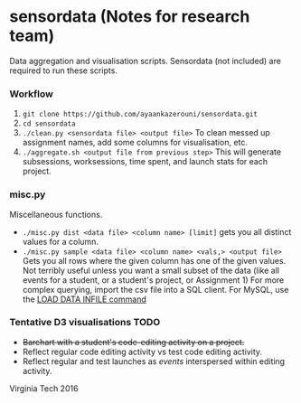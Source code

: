 # sensordata (Notes for research team)

Data aggregation and visualisation scripts. Sensordata (not included) are required to run these scripts.

### Workflow
1. ```git clone https://github.com/ayaankazerouni/sensordata.git```
2. ```cd sensordata```
3. ```./clean.py <sensordata file> <output file>``` To clean messed up assignment names, add some columns for visualisation, etc.
4. ```./aggregate.sh <output file from previous step>``` This will generate subsessions, worksessions, time spent, and launch stats for each project.

### misc.py
Miscellaneous functions.
* ```./misc.py dist <data file> <column name> [limit]``` gets you all distinct values for a column.
* ```./misc.py sample <data file> <column name> <vals,> <output file>``` Gets you all rows where the given column has one of the given values. Not terribly useful unless you want a small subset of the data (like all events for a student, or a student's project, or Assignment 1) For more complex querying, import the csv file into a SQL client. For MySQL, use the [LOAD DATA INFILE command](http://dev.mysql.com/doc/refman/5.7/en/load-data.html)


### Tentative D3 visualisations TODO
* ~~Barchart with a student's code-editing activity on a project.~~
* Reflect regular code editing activity vs test code editing activity.
* Reflect regular and test launches as *events* interspersed within editing activity.

Virginia Tech 2016
